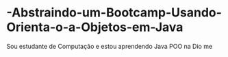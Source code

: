 # -Abstraindo-um-Bootcamp-Usando-Orienta-o-a-Objetos-em-Java
Sou estudante de Computação e estou aprendendo Java POO na Dio me
